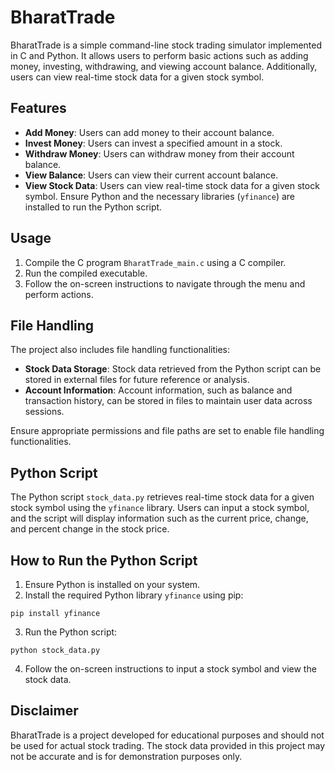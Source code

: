 # BharatTrade

BharatTrade is a simple command-line stock trading simulator implemented in C and Python. It allows users to perform basic actions such as adding money, investing, withdrawing, and viewing account balance. Additionally, users can view real-time stock data for a given stock symbol.

## Features

- **Add Money**: Users can add money to their account balance.
- **Invest Money**: Users can invest a specified amount in a stock.
- **Withdraw Money**: Users can withdraw money from their account balance.
- **View Balance**: Users can view their current account balance.
- **View Stock Data**: Users can view real-time stock data for a given stock symbol. Ensure Python and the necessary libraries (`yfinance`) are installed to run the Python script.

## Usage

1. Compile the C program `BharatTrade_main.c` using a C compiler.
2. Run the compiled executable.
3. Follow the on-screen instructions to navigate through the menu and perform actions.

## File Handling

The project also includes file handling functionalities:

- **Stock Data Storage**: Stock data retrieved from the Python script can be stored in external files for future reference or analysis.
- **Account Information**: Account information, such as balance and transaction history, can be stored in files to maintain user data across sessions.

Ensure appropriate permissions and file paths are set to enable file handling functionalities.

## Python Script

The Python script `stock_data.py` retrieves real-time stock data for a given stock symbol using the `yfinance` library. Users can input a stock symbol, and the script will display information such as the current price, change, and percent change in the stock price.

## How to Run the Python Script

1. Ensure Python is installed on your system.
2. Install the required Python library `yfinance` using pip:
```
pip install yfinance
```
3. Run the Python script:
```
python stock_data.py
```
4. Follow the on-screen instructions to input a stock symbol and view the stock data.

## Disclaimer

BharatTrade is a project developed for educational purposes and should not be used for actual stock trading. The stock data provided in this project may not be accurate and is for demonstration purposes only.

